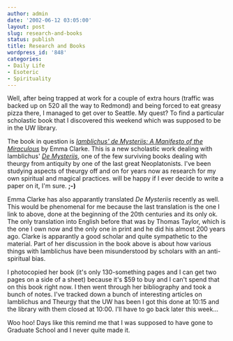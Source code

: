 ```yaml
---
author: admin
date: '2002-06-12 03:05:00'
layout: post
slug: research-and-books
status: publish
title: Research and Books
wordpress_id: '848'
categories:
- Daily Life
- Esoteric
- Spirituality
---
```

Well, after being trapped at work for a couple of extra hours (traffic was backed up on 520 all the way to Redmond) and being forced to eat greasy pizza there, I managed to get over to Seattle. My quest? To find a particular scholastic book that I discovered this weekend which was supposed to be in the UW library.

The book in question is <em><a href="http://search.barnesandnoble.com/booksearch/isbnInquiry.asp?isbn=075460408X">Iamblichus' de Mysteriis: A Manifesto of the Miraculous</a></em> by Emma Clarke. This is a new scholastic work dealing with Iamblichus' <em><a href="http://www.esotericarchives.com/oracle/iambl_th.htm">De Mysteriis</a></em>, one of the few surviving books dealing with theurgy from antiquity by one of the last great Neoplatonists. I've been studying aspects of theurgy off and on for years now as research for my own spiritual and magical practices.  will be happy if I ever decide to write a paper on it, I'm sure. <strong>;-)</strong>

Emma Clarke has also apparantly translated <em>De Mysteriis</em> recently as well. This would be phenomenal for me because the last translation is the one I link to above, done at the beginning of the 20th centuries and its only ok. The only translation into English before that was by Thomas Taylor, which is the one I own now and the only one in print and he did his almost 200 years ago. Clarke is apparantly a good scholar and quite sympathetic to the material. Part of her discussion in the book above is about how various things with Iamblichus have been misunderstood by scholars with an anti-spiritual bias.

I photocopied her book (it's only 130-something pages and I can get two pages on a side of a sheet) because it's $59 to buy and I can't spend that on this book right now. I then went through her bibliography and took a bunch of notes. I've tracked down a bunch of interesting articles on Iamblichus and Theurgy that the UW has been I got this done at 10:15 and the library with them closed at 10:00. I'll have to go back later this week...

Woo hoo! Days like this remind me that I was supposed to have gone to Graduate School and I never quite made it.
